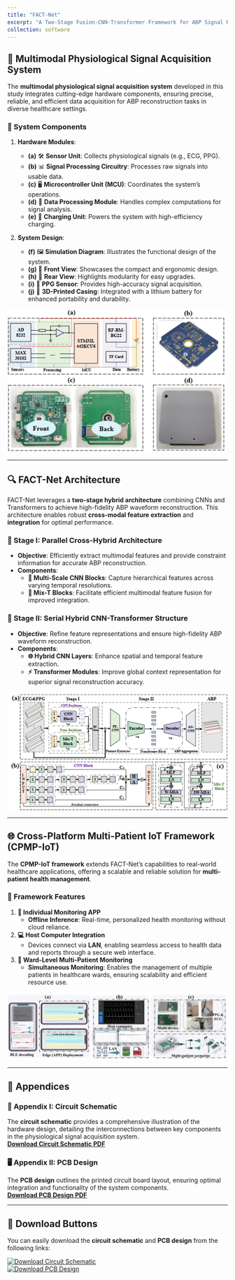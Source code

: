 ```yaml
---
title: "FACT-Net"
excerpt: "A Two-Stage Fusion-CNN-Transformer Framework for ABP Signal Reconstruction in Cross-Platform Multi-Patient IoT Healthcare Systems"
collection: software
---
```


## **🧠 Multimodal Physiological Signal Acquisition System**  
The **multimodal physiological signal acquisition system** developed in this study integrates cutting-edge hardware components, ensuring precise, reliable, and efficient data acquisition for ABP reconstruction tasks in diverse healthcare settings.

### **🔧 System Components**  
1. **Hardware Modules**:  
   - **(a)** 🛠 **Sensor Unit**: Collects physiological signals (e.g., ECG, PPG).  
   - **(b)** 📊 **Signal Processing Circuitry**: Processes raw signals into usable data.  
   - **(c)** 🖥 **Microcontroller Unit (MCU)**: Coordinates the system’s operations.  
   - **(d)** 💾 **Data Processing Module**: Handles complex computations for signal analysis.  
   - **(e)** 🔋 **Charging Unit**: Powers the system with high-efficiency charging.  

2. **System Design**:  
   - **(f)** 🖼 **Simulation Diagram**: Illustrates the functional design of the system.  
   - **(g)** 🔲 **Front View**: Showcases the compact and ergonomic design.  
   - **(h)** 🔲 **Rear View**: Highlights modularity for easy upgrades.  
   - **(i)** 🌟 **PPG Sensor**: Provides high-accuracy signal acquisition.  
   - **(j)** 🔋 **3D-Printed Casing**: Integrated with a lithium battery for enhanced portability and durability.  

![System Overview](/images/Hardware.png)  

---

## **🔍 FACT-Net Architecture**  
FACT-Net leverages a **two-stage hybrid architecture** combining CNNs and Transformers to achieve high-fidelity ABP waveform reconstruction. This architecture enables robust **cross-modal feature extraction** and **integration** for optimal performance.

### **🚀 Stage I: Parallel Cross-Hybrid Architecture**  
- **Objective**: Efficiently extract multimodal features and provide constraint information for accurate ABP reconstruction.  
- **Components**:  
  - **🔲 Multi-Scale CNN Blocks**: Capture hierarchical features across varying temporal resolutions.  
  - **🔀 Mix-T Blocks**: Facilitate efficient multimodal feature fusion for improved integration.

### **🔨 Stage II: Serial Hybrid CNN-Transformer Structure**  
- **Objective**: Refine feature representations and ensure high-fidelity ABP waveform reconstruction.  
- **Components**:  
  - **🌐 Hybrid CNN Layers**: Enhance spatial and temporal feature extraction.  
  - **⚡ Transformer Modules**: Improve global context representation for superior signal reconstruction accuracy.

![FACT-Net Architecture](/images/FACT-Net.png)  

---

## **🌐 Cross-Platform Multi-Patient IoT Framework (CPMP-IoT)**  
The **CPMP-IoT framework** extends FACT-Net’s capabilities to real-world healthcare applications, offering a scalable and reliable solution for **multi-patient health management**.

### **🔑 Framework Features**  
1. **📱 Individual Monitoring APP**  
   - **Offline Inference**: Real-time, personalized health monitoring without cloud reliance.  
2. **💻 Host Computer Integration**  
   - Devices connect via **LAN**, enabling seamless access to health data and reports through a secure web interface.  
3. **🏥 Ward-Level Multi-Patient Monitoring**  
   - **Simultaneous Monitoring**: Enables the management of multiple patients in healthcare wards, ensuring scalability and efficient resource use.

![CPMP-IoT Framework](/images/CPMP-IoT.png)  

---

## **📑 Appendices**  

### **📐 Appendix I: Circuit Schematic**  
The **circuit schematic** provides a comprehensive illustration of the hardware design, detailing the interconnections between key components in the physiological signal acquisition system.  
[**Download Circuit Schematic PDF**](https://github.com/liuyisi123/FACT-Net/blob/main/Appendix-II-Circuit%20Schematic.pdf)  

### **🖥 Appendix II: PCB Design**  
The **PCB design** outlines the printed circuit board layout, ensuring optimal integration and functionality of the system components.  
[**Download PCB Design PDF**](https://github.com/liuyisi123/FACT-Net/blob/main/Appendix-III-PCB.pdf)

---

## **💾 Download Buttons**  
You can easily download the **circuit schematic** and **PCB design** from the following links:

[![Download Circuit Schematic](https://img.shields.io/badge/Download%20Circuit%20Schematic-blue?style=for-the-badge&logo=github)](https://github.com/liuyisi123/FACT-Net/blob/main/Appendix-II-Circuit%20Schematic.pdf)  
[![Download PCB Design](https://img.shields.io/badge/Download%20PCB%20Design-blue?style=for-the-badge&logo=github)](https://github.com/liuyisi123/FACT-Net/blob/main/Appendix-III-PCB.pdf)
